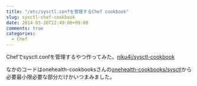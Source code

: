 ```yaml
---
title: "/etc/sysctl.confを管理するChef cookbook"
slug: sysctl-chef-cookbook
date: 2014-03-26T22:49:00+09:00
comments: true
categories: 
  - Chef
---
```


Chefでsysctl.confを管理するやつ作ってみた。[niku4i/sysctl-cookbook](https://github.com/niku4i/sysctl-cookbook)

<!--more-->

なかのコードはonehealth-cookbooksさんの[onehealth-cookbooks/sysctl](https://github.com/onehealth-cookbooks/sysctl)から必要最小限必要な部分だけかいつまみました。

